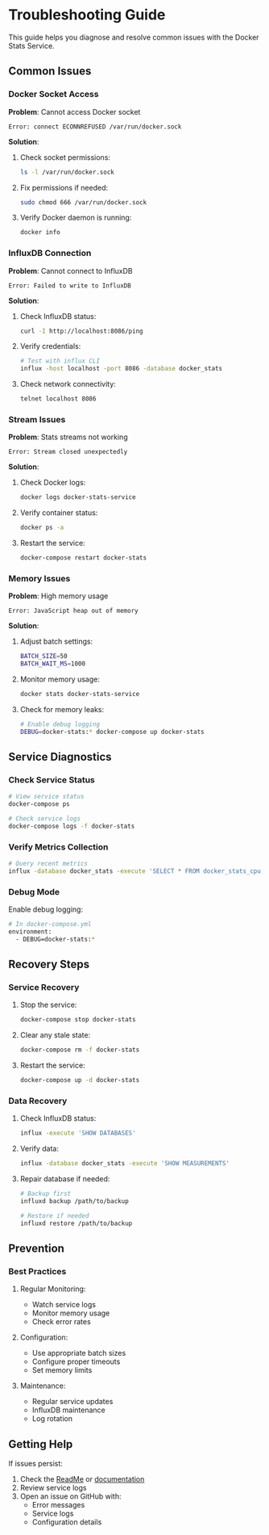 # Troubleshooting Guide

This guide helps you diagnose and resolve common issues with the Docker Stats Service.

## Common Issues

### Docker Socket Access

**Problem**: Cannot access Docker socket

```
Error: connect ECONNREFUSED /var/run/docker.sock
```

**Solution**:

1. Check socket permissions:

   ```bash
   ls -l /var/run/docker.sock
   ```

2. Fix permissions if needed:

   ```bash
   sudo chmod 666 /var/run/docker.sock
   ```

3. Verify Docker daemon is running:
   ```bash
   docker info
   ```

### InfluxDB Connection

**Problem**: Cannot connect to InfluxDB

```
Error: Failed to write to InfluxDB
```

**Solution**:

1. Check InfluxDB status:

   ```bash
   curl -I http://localhost:8086/ping
   ```

2. Verify credentials:

   ```bash
   # Test with influx CLI
   influx -host localhost -port 8086 -database docker_stats
   ```

3. Check network connectivity:
   ```bash
   telnet localhost 8086
   ```

### Stream Issues

**Problem**: Stats streams not working

```
Error: Stream closed unexpectedly
```

**Solution**:

1. Check Docker logs:

   ```bash
   docker logs docker-stats-service
   ```

2. Verify container status:

   ```bash
   docker ps -a
   ```

3. Restart the service:
   ```bash
   docker-compose restart docker-stats
   ```

### Memory Issues

**Problem**: High memory usage

```
Error: JavaScript heap out of memory
```

**Solution**:

1. Adjust batch settings:

   ```bash
   BATCH_SIZE=50
   BATCH_WAIT_MS=1000
   ```

2. Monitor memory usage:

   ```bash
   docker stats docker-stats-service
   ```

3. Check for memory leaks:
   ```bash
   # Enable debug logging
   DEBUG=docker-stats:* docker-compose up docker-stats
   ```

## Service Diagnostics

### Check Service Status

```bash
# View service status
docker-compose ps

# Check service logs
docker-compose logs -f docker-stats
```

### Verify Metrics Collection

```bash
# Query recent metrics
influx -database docker_stats -execute 'SELECT * FROM docker_stats_cpu WHERE time > now() - 5m'
```

### Debug Mode

Enable debug logging:

```bash
# In docker-compose.yml
environment:
  - DEBUG=docker-stats:*
```

## Recovery Steps

### Service Recovery

1. Stop the service:

   ```bash
   docker-compose stop docker-stats
   ```

2. Clear any stale state:

   ```bash
   docker-compose rm -f docker-stats
   ```

3. Restart the service:
   ```bash
   docker-compose up -d docker-stats
   ```

### Data Recovery

1. Check InfluxDB status:

   ```bash
   influx -execute 'SHOW DATABASES'
   ```

2. Verify data:

   ```bash
   influx -database docker_stats -execute 'SHOW MEASUREMENTS'
   ```

3. Repair database if needed:

   ```bash
   # Backup first
   influxd backup /path/to/backup

   # Restore if needed
   influxd restore /path/to/backup
   ```

## Prevention

### Best Practices

1. Regular Monitoring:

   - Watch service logs
   - Monitor memory usage
   - Check error rates

2. Configuration:

   - Use appropriate batch sizes
   - Configure proper timeouts
   - Set memory limits

3. Maintenance:
   - Regular service updates
   - InfluxDB maintenance
   - Log rotation

## Getting Help

If issues persist:

1. Check the [ReadMe](../README.md) or [documentation](index.md)
2. Review service logs
3. Open an issue on GitHub with:
   - Error messages
   - Service logs
   - Configuration details
